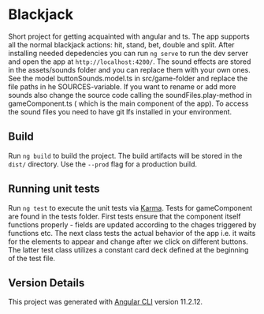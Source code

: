 # Blackjack

Short project for getting acquainted with angular and ts.
The app supports all the normal blackjack actions: hit, stand, bet, double and split. After installing needed depedencies you can run `ng serve` to run the dev server and open the app at `http://localhost:4200/`. The sound effects are stored in the assets/sounds folder and you can replace them with your own ones. See the model buttonSounds.model.ts in src/game-folder and replace the file paths in he SOURCES-variable. If you want to rename or add more sounds also change the source code calling the soundFiles.play-method in gameComponent.ts ( which is the main component of the app). To access the sound files you need to have git lfs installed in your environment.


## Build

Run `ng build` to build the project. The build artifacts will be stored in the `dist/` directory. Use the `--prod` flag for a production build.

## Running unit tests

Run `ng test` to execute the unit tests via [Karma](https://karma-runner.github.io).
Tests for gameComponent are found in the tests folder. First tests ensure that the component itself functions properly - fields are updated according to the chages triggered by functions etc. The next class tests the actual behavior of the app i.e. it waits for the elements to appear and change after we click on different buttons. The latter test class utilizes a constant card deck defined at the beginning of the test file.


## Version Details

This project was generated with [Angular CLI](https://github.com/angular/angular-cli) version 11.2.12.
